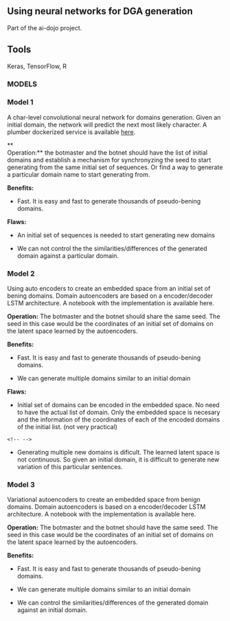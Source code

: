 ## Using neural networks for DGA generation

Part of the ai-dojo project.  

## Tools

Keras, TensorFlow, R

### MODELS

### Model 1

A char-level convolutional neural network for domains generation. Given an initial domain, the network will predict the next most likely character. A plumber dockerized service is available [here](https://github.com/harpomaxx/deepDGAgen/tree/master/code/R/plumber/dgagen).

**  
Operation:** the botmaster and the botnet should have the list of initial domains and establish a mechanism for synchronyzing the seed to start generating from the same initial set of sequences. Or find a way to generate a particular domain name to start generating from.

**Benefits:**

-   Fast. It is easy and fast to generate thousands of pseudo-bening domains.

  
**Flaws:**

-   An initial set of sequences is needed to start generating new domains

-   We can not control the the similarities/differences of the generated domain against a particular domain.

### Model 2

Using auto encoders to create an embedded space from an initial set of bening domains. Domain autoencoders are based on a encoder/decoder LSTM architecture. A notebook with the implementation is available here.

**Operation:** The botmaster and the botnet should share the same seed. The seed in this case would be the coordinates of an initial set of domains on the latent space learned by the autoencoders.

**Benefits:**

-   Fast. It is easy and fast to generate thousands of pseudo-bening domains.

-   We can generate multiple domains similar to an initial domain

**Flaws:**

-   Initial set of domains can be encoded in the embedded space. No need to have the actual list of domain. Only the embedded space is necesary and the information of the coordinates of each of the encoded domains of the initial list. (not very practical)

```{=html}
<!-- -->
```
-   Generating multiple new domains is dificult. The learned latent space is not continuous. So given an initial domain, it is difficult to generate new variation of this particular sentences.

### Model 3

Variational autoencoders to create an embedded space from benign domains. Domain autoencoders is based on a encoder/decoder LSTM architecture. A notebook with the implementation is available here.

**Operation:** The botmaster and the botnet should have the same seed. The seed in this case would be the coordinates of an initial set of domains on the latent space learned by the autoencoders.

**Benefits:**

-   Fast. It is easy and fast to generate thousands of pseudo-bening domains.

-   We can generate multiple domains similar to an initial domain

-   We can control the similarities/differences of the generated domain against an initial domain.
